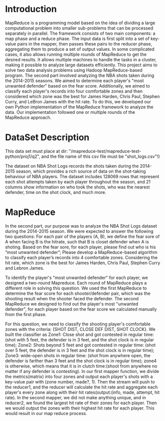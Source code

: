 # Introduction  

MapReduce is a programming model based on the idea of dividing a large computational problem into smaller sub-problems that can be processed separately in parallel. The framework consists of two main components: a map phase and a reduce phase. The input data is first split into a set of key-value pairs in the mapper, then passes these pairs to the reducer phase, aggregating them to produce a set of output values. In some complicated cases, it also allows running multiple rounds of MapReduce to get the desired results. It allows multiple machines to handle the tasks in a cluster, making it possible to analyze large datasets efficiently. This project aims to solve two data analysis problems using Hadoop MapReduce-based program. The second part involved analyzing the NBA shots taken during the 2014-2015 seasons. We aimed to determine each player's "most unwanted defender" based on the fear score. Additionally, we aimed to classify each player's records into four comfortable zones and then considered which zone was the best for James Harden, Chris Paul, Stephen Curry, and LeBron James with the hit rate. To do this, we developed our own Python implementation of the MapReduce framework to analyze the data. Our implementation followed one or multiple rounds of the MapReduce approach. 

# DataSet Description

This data set must place at dir: "/mapreduce-test/mapreduce-test-python/proj1/q2", and the file name of this csv file must be "shot\_logs.csv"!}

The dataset on NBA Shot Logs records the shots taken during the 2014-2015 season, which provides a rich source of data on the shot-taking behaviour of NBA players. The dataset includes 128069 rows that represent each shot attempts taken by each player throughout the season, and 21 columns show information on who took the shots, who was the nearest defender, time on the shot clock, and much more. 

# MapReduce

In the second part, our purpose was to analyze the NBA Shot Logs dataset during the 2014-2015 season. We were expected to answer the following two questions:
For each pair of the players (A, B), we define the fear sore of A when facing B is the hitrate, such that B is closet defender when A is shoting. Based on the fear sore, for each player, please find out who is his ”most unwanted defender”;
Please develop a MapReduce-based algorithm to classify each player’s records into 4 comfortable zones. Considering the hit rate, which zone is the best for James Harden, Chris Paul, Stephen Curry and Lebron James.

To identify the player's "most unwanted defender" for each player, we designed a two-round Mapreduce. Each round of MapReduce plays a different role in solving this question. We used the first MapReduce to determine the fear score for each shooter/defender pair, which was the shooting result when the shooter faced the defender. The second MapReduce we designed to find out the player's most "unwanted defender", for each player based on the fear score we calculated manually from the first phase. 

For this question, we need to classify the shooting player's comfortable zones with the criteria: {SHOT DIST, CLOSE DEF DIST, SHOT CLOCK}. We built the classifier as Zone1: Close shot and got contested in regular time:(shot with 5 feet, the defender is in 3 feet, and the shot clock is in regular time); Zone2: Shots beyond 5 feet and got contested in regular time: (shot over 5 feet, the defender is in 3 feet and the shot clock is in regular time); Zone3: wide-open shots in regular time: (shot from anywhere open, the defender is farther than 3 feet and the shot clock is in regular time); zone4 is otherwise, which means that it is in clutch time:(shoot from anywhere no matter if any defender is contesting). In our first mapper function, we divide the metrics(matrix) into four zones and output each player's shots with a key-value pair with (zone number, made?, 1). Then the stream will push to the reducer1, and the reducer will calculate the hit rate and aggregate each player's every zone along with their hit rates(output:(info, made, attempt, hit rate). In the second mapper, we did not make anything unique, and in reducer2, we found the largest hit rate of their zones for each player. Then we would output the zones with their highest hit rate for each player. This would result in our map reduce process.  

